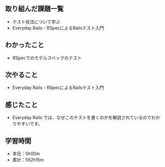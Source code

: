 ## 取り組んだ課題一覧
- テスト技法について学ぶ
- Everyday Rails - RSpecによるRailsテスト入門
## わかったこと
- RSpecでのモデルスペックのテスト
## 次やること
- Everyday Rails - RSpecによるRailsテスト入門
## 感じたこと
- Everyday Rails では、なぜこのテストを書くのかを解説されているのでわかりやすいです。
## 学習時間
- 本日：5h00m
- 累計：552h15m
